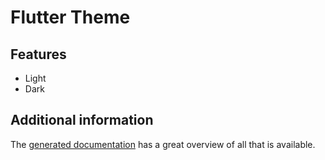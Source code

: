# Flutter Theme

## Features

- Light
- Dark

## Additional information

The [generated documentation](https://pub.dev/documentation/flutter_themez/latest) has a great overview of all that is available.
